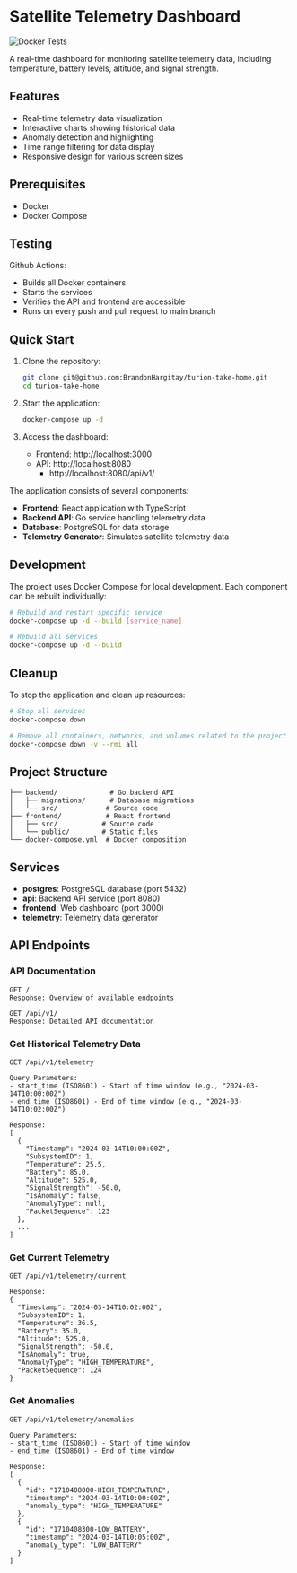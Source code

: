 # Satellite Telemetry Dashboard

![Docker Tests](https://github.com/BrandonHargitay/turion-take-home/actions/workflows/ci.yml/badge.svg)

A real-time dashboard for monitoring satellite telemetry data, including temperature, battery levels, altitude, and signal strength.

## Features

- Real-time telemetry data visualization
- Interactive charts showing historical data
- Anomaly detection and highlighting
- Time range filtering for data display
- Responsive design for various screen sizes

## Prerequisites

- Docker
- Docker Compose

## Testing

Github Actions:
- Builds all Docker containers
- Starts the services
- Verifies the API and frontend are accessible
- Runs on every push and pull request to main branch

## Quick Start

1. Clone the repository:
   ```bash
   git clone git@github.com:BrandonHargitay/turion-take-home.git
   cd turion-take-home
   ```

2. Start the application:
   ```bash
   docker-compose up -d
   ```

3. Access the dashboard:
    - Frontend: http://localhost:3000
    - API: http://localhost:8080
      - http://localhost:8080/api/v1/

The application consists of several components:

- **Frontend**: React application with TypeScript
- **Backend API**: Go service handling telemetry data
- **Database**: PostgreSQL for data storage
- **Telemetry Generator**: Simulates satellite telemetry data

## Development

The project uses Docker Compose for local development. Each component can be rebuilt individually:

```bash
# Rebuild and restart specific service
docker-compose up -d --build [service_name]

# Rebuild all services
docker-compose up -d --build
```

## Cleanup

To stop the application and clean up resources:

```bash
# Stop all services
docker-compose down

# Remove all containers, networks, and volumes related to the project
docker-compose down -v --rmi all
```

## Project Structure

```
├── backend/             # Go backend API
│   ├── migrations/      # Database migrations
│   └── src/            # Source code
├── frontend/           # React frontend
│   ├── src/           # Source code
│   └── public/        # Static files
└── docker-compose.yml  # Docker composition
```


## Services

- **postgres**: PostgreSQL database (port 5432)
- **api**: Backend API service (port 8080)
- **frontend**: Web dashboard (port 3000)
- **telemetry**: Telemetry data generator

## API Endpoints

### API Documentation
```
GET /
Response: Overview of available endpoints

GET /api/v1/
Response: Detailed API documentation
```

### Get Historical Telemetry Data
```
GET /api/v1/telemetry

Query Parameters:
- start_time (ISO8601) - Start of time window (e.g., "2024-03-14T10:00:00Z")
- end_time (ISO8601) - End of time window (e.g., "2024-03-14T10:02:00Z")

Response:
[
  {
    "Timestamp": "2024-03-14T10:00:00Z",
    "SubsystemID": 1,
    "Temperature": 25.5,
    "Battery": 85.0,
    "Altitude": 525.0,
    "SignalStrength": -50.0,
    "IsAnomaly": false,
    "AnomalyType": null,
    "PacketSequence": 123
  },
  ...
]
```

### Get Current Telemetry
```
GET /api/v1/telemetry/current

Response:
{
  "Timestamp": "2024-03-14T10:02:00Z",
  "SubsystemID": 1,
  "Temperature": 36.5,
  "Battery": 35.0,
  "Altitude": 525.0,
  "SignalStrength": -50.0,
  "IsAnomaly": true,
  "AnomalyType": "HIGH_TEMPERATURE",
  "PacketSequence": 124
}
```

### Get Anomalies
```
GET /api/v1/telemetry/anomalies

Query Parameters:
- start_time (ISO8601) - Start of time window
- end_time (ISO8601) - End of time window

Response:
[
  {
    "id": "1710408000-HIGH_TEMPERATURE",
    "timestamp": "2024-03-14T10:00:00Z",
    "anomaly_type": "HIGH_TEMPERATURE"
  },
  {
    "id": "1710408300-LOW_BATTERY",
    "timestamp": "2024-03-14T10:05:00Z",
    "anomaly_type": "LOW_BATTERY"
  }
]
```
